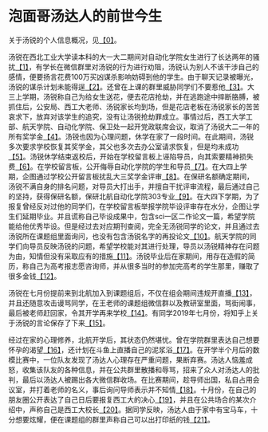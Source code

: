 # 泡面哥汤达人的前世今生

关于汤锐的个人信息概况，见[【0】][0]。

汤锐在西北工业大学读本科的大一大二期间对自动化学院女生进行了长达两年的骚扰[【1】][1]，有学长在微信群里对汤锐的行为进行劝阻，汤锐认为别人不该干涉自己的感情，便要扬言花费100万买凶谋杀影响妨碍到他的学生。由于聊天记录被曝光，汤锐的谋杀计划未能得逞[【2】][2]。还曾在上课的群里威胁同学们不要惹他[【3】][3]。大三上学期，汤锐称自己为给女生送花，便去花店抢劫，并在逃跑途中摔断胳膊，被抓住后，公安局、西工大老师、汤锐家长均到场，但是花店老板在汤锐家长的苦苦哀求下，放弃对该学生的追究，没有让汤锐抢劫罪成立。事情过后，西工大学工部、航天学院、自动化学院、保卫处一起开党政联席会议，取消了汤锐大二一年的所有奖学金[【4】][4]。汤锐也因为心理问题，休学在家了一段时间。在此期间，汤锐多次要求学校恢复其奖学金，其父也多次去办公室请求恢复，但是均未成功[【5】][5]。汤锐休学结束返校后，开始在学校留言板上诬陷导员，向其索要精神损失费[【6】][6]。在学校留言板，公开侮辱自动化学院的学生和导员[【7】][7]。在大四上学期，企图通过学校公开留言板扰乱大三奖学金评审[【8】][8]。在保研名额确定期间，汤锐不满自身的排名问题，对导员大打出手，并擅自干扰评审流程，最后通过自己的坚持，获得保研名额，保研北航自动化学院303专业[【9】][9]。在大四下学期，为了报复曾经反对过他的同学们，在学校留言板举报学院毕设评审存在水分，企图让学生们延期毕业。并且谎称自己毕设成果中，包含sci一区二作论文一篇，希望学院能给他优秀毕设。但是经过去对应期刊查阅，完全无汤锐同学的论文，并且通过去汤锐所在课题组里面询问，也没有包含汤锐名字的再投论文[【10】][10]。航天学院的同学们向导员反映汤锐的问题，希望学校能对其进行处理，导员以汤锐精神存在问题为由，知情但没有采取应有的措施[【11】][11]。汤锐毕业后在家期间，用存在造假的简历，称自己为高考报志愿咨询师，并从很多当时的参加完高考的学生那里，赚取了很多金钱[【12】][12]。

汤锐在七月份提前来到北航加入到课题组后，不仅在组会期间违规开直播[【13】][13]，并且还随意攻击谩骂同学，在王老师的课题组微信群以及教研室里面，骂街闹事，最后被老师赶回家，令其开学再来学校[【14】][14]。有同学2019年七月份，将知乎上关于汤锐的言论保存了下来[【15】][15]。

经过在家的心理修养，北航开学后，其状态仍然堪忧。曾在学院群里表达自己想要怀孕的渴望[【16】][16]，还计划在斗鱼上直播自己的泥浆浴[【17】][17]。在开学半个月后的数模比赛中，一位队友发现了汤达人心理存在严重问题，果断弃赛。汤达人恼羞成怒，收集该队友的各种信息，并在公共群里散播和辱骂，招来了众人对汤达人的批判，最后以汤达人被踢出各大微信群收场。在比赛期间，趁导师出国，私自占用会议室，并打着老师的名义，事后询问导师表示并不知情[【18】][18]。十月份，在自己的朋友圈公开表达了自己日后要报复西工大的决心[【19】][19]，并且在公共场合的某次介绍中，声称自己是西工大校长[【20】][20]。据同学反映，汤达人由于家中有宝马车，十分想要炫耀，便在课题组的群里声称自己可以出打印纸的钱[【21】][21]。


[0]:https://github.com/xxzl0130/Tang/tree/master/0-%E3%80%90%E5%85%B3%E4%BA%8E%E6%B1%A4%E9%94%90%E4%B8%AA%E4%BA%BA%E4%BF%A1%E6%81%AF%E8%AF%B4%E6%98%8E%E3%80%91
[1]:https://github.com/xxzl0130/Tang/tree/master/1-%E3%80%90%E5%9C%A8%E8%A5%BF%E5%B7%A5%E5%A4%A7%E6%9C%9F%E9%97%B4%E3%80%91%E5%AF%B9%E8%A5%BF%E5%B7%A5%E5%A4%A7%E5%A5%B3%E7%94%9F%E8%BF%9B%E8%A1%8C%E4%BA%86%E9%95%BF%E8%BE%BE%E4%B8%A4%E5%B9%B4%E7%9A%84%E9%AA%9A%E6%89%B0
[2]:https://github.com/xxzl0130/Tang/tree/master/2-%E3%80%90%E5%9C%A8%E8%A5%BF%E5%B7%A5%E5%A4%A7%E6%9C%9F%E9%97%B4%E3%80%91%E6%89%AC%E8%A8%80%E8%8A%B1%E9%92%B1%E9%9B%87%E5%87%B6%E6%9D%80%E4%BA%BA
[3]:https://github.com/xxzl0130/Tang/tree/master/3-%E3%80%90%E5%9C%A8%E8%A5%BF%E5%B7%A5%E5%A4%A7%E6%9C%9F%E9%97%B4%E3%80%91%E6%9B%BE%E7%BB%8F%E5%9C%A8%E4%B8%8A%E8%AF%BE%E7%9A%84%E7%BE%A4%E9%87%8C%E5%A8%81%E8%83%81%E7%BE%A4%E9%87%8C%E7%9A%84%E5%90%8C%E5%AD%A6%E4%BB%AC%E4%B8%8D%E8%A6%81%E6%83%B9%E4%BB%96
[4]:https://github.com/xxzl0130/Tang/tree/master/4-%E3%80%90%E5%9C%A8%E8%A5%BF%E5%B7%A5%E5%A4%A7%E6%9C%9F%E9%97%B4%E3%80%91%E5%A4%A7%E4%B8%89%E4%B8%8A%E5%AD%A6%E6%9C%9F%E8%8A%B1%E5%BA%97%E6%8A%A2%E5%8A%AB
[5]:https://github.com/xxzl0130/Tang/tree/master/5-%E3%80%90%E5%9C%A8%E8%A5%BF%E5%B7%A5%E5%A4%A7%E6%9C%9F%E9%97%B4%E3%80%91%E5%AD%A6%E6%A0%A1%E7%95%99%E8%A8%80%E6%9D%BF-%E5%A4%A7%E4%BA%8C%E7%9A%84%E5%A5%96%E5%AD%A6%E9%87%91%E8%A2%AB%E5%8F%96%E6%B6%88%E5%BF%83%E6%80%80%E4%B8%8D%E6%BB%A1%EF%BC%8C%E5%A4%9A%E6%AC%A1%E8%A6%81%E6%B1%82%E6%81%A2%E5%A4%8D
[6]:https://github.com/xxzl0130/Tang/tree/master/6-%E3%80%90%E5%9C%A8%E8%A5%BF%E5%B7%A5%E5%A4%A7%E6%9C%9F%E9%97%B4%E3%80%91%E5%AD%A6%E6%A0%A1%E7%95%99%E8%A8%80%E6%9D%BF-%E8%AF%AC%E9%99%B7%E5%AF%BC%E5%91%98%EF%BC%8C%E5%B9%B6%E5%90%91%E5%85%B6%E8%A6%81%E7%B2%BE%E7%A5%9E%E6%8D%9F%E5%A4%B1%E8%B4%B93
[7]:https://github.com/xxzl0130/Tang/tree/master/7-%E3%80%90%E5%9C%A8%E8%A5%BF%E5%B7%A5%E5%A4%A7%E6%9C%9F%E9%97%B4%E3%80%91%E5%AD%A6%E6%A0%A1%E7%95%99%E8%A8%80%E6%9D%BF-%E5%85%AC%E5%BC%80%E4%BE%AE%E8%BE%B1%E8%A5%BF%E5%B7%A5%E5%A4%A7%E8%87%AA%E5%8A%A8%E5%8C%96%E5%AD%A6%E9%99%A2%E5%B8%88%E7%94%9F
[8]:https://github.com/xxzl0130/Tang/tree/master/8-%E3%80%90%E5%9C%A8%E8%A5%BF%E5%B7%A5%E5%A4%A7%E6%9C%9F%E9%97%B4%E3%80%91%E5%AD%A6%E6%A0%A1%E7%95%99%E8%A8%80%E6%9D%BF-%E4%BC%81%E5%9B%BE%E6%89%B0%E4%B9%B1%E5%A4%A7%E4%B8%89%E5%A5%96%E5%AD%A6%E9%87%91%E7%9A%84%E8%AF%84%E5%AE%A1
[9]:https://github.com/xxzl0130/Tang/tree/master/9-%E3%80%90%E5%9C%A8%E8%A5%BF%E5%B7%A5%E5%A4%A7%E6%9C%9F%E9%97%B4%E3%80%91%E4%BF%9D%E7%A0%94%E6%9C%9F%E9%97%B4%E6%89%93%E5%AF%BC%E5%91%98%20%E5%BD%95%E9%9F%B3%E8%AF%81%E8%AF%8D%E5%B7%B2%E7%BB%8F%E6%8F%90%E4%BA%A4%E7%BB%99%E5%AD%A6%E6%A0%A1%E5%85%9A%E5%A7%94
[10]:https://github.com/xxzl0130/Tang/tree/master/10-%E3%80%90%E5%9C%A8%E8%A5%BF%E5%B7%A5%E5%A4%A7%E6%9C%9F%E9%97%B4%E3%80%91%E5%AD%A6%E6%A0%A1%E7%95%99%E8%A8%80%E6%9D%BF-%E6%AF%95%E8%AE%BE%E6%9C%9F%E9%97%B4%E6%8A%A5%E5%A4%8D%E5%AD%A6%E9%99%A2%EF%BC%8C%E6%B1%A4%E9%94%90%E4%B8%BE%E6%8A%A5%E6%88%AA%E5%9B%BE%E3%80%81%E4%B8%BE%E6%8A%A5%E5%8A%A8%E6%9C%BA%E3%80%81%E6%AF%95%E8%AE%BE%E6%88%90%E6%9E%9C%E6%B6%89%E5%AB%8C%E6%AC%BA%E9%AA%97
[11]:https://github.com/xxzl0130/Tang/tree/master/11-%E3%80%90%E5%9C%A8%E8%A5%BF%E5%B7%A5%E5%A4%A7%E6%9C%9F%E9%97%B4%E3%80%91%E6%9D%9C%E9%A3%9E%E5%AF%BC%E5%91%98%E5%AF%B9%E6%B1%A4%E9%94%90%E9%97%AE%E9%A2%98%E7%9F%A5%E6%83%85%E8%80%8C%E4%B8%8D%E4%BD%9C%E4%B8%BA
[12]:https://github.com/xxzl0130/Tang/tree/master/12-%E3%80%90%E5%9C%A8%E6%AF%95%E4%B8%9A%E5%90%8E%E5%81%87%E6%9C%9F%E3%80%91%E5%81%87%E6%9C%9F%E5%BD%93%E6%8A%A5%E5%BF%97%E6%84%BF%E5%92%A8%E8%AF%A2%E5%B8%88%E5%AD%98%E5%9C%A8%E7%AE%80%E5%8E%86%E6%AC%BA%E9%AA%97%E8%A1%8C%E4%B8%BA
[13]:https://github.com/xxzl0130/Tang/tree/master/13-%E3%80%90%E5%9C%A8%E5%8C%97%E8%88%AA%E6%9C%9F%E9%97%B4%E3%80%91%E5%8C%97%E8%88%AA%E6%9C%9F%E9%97%B4%E7%BB%84%E4%BC%9A%E8%BF%9D%E8%A7%84%E5%BC%80%E7%9B%B4%E6%92%AD
[14]:https://github.com/xxzl0130/Tang/tree/master/14-%E3%80%90%E5%9C%A8%E5%8C%97%E8%88%AA%E6%9C%9F%E9%97%B4%E3%80%91%E6%9D%A5%E5%8C%97%E8%88%AA%E5%90%8E%E6%94%BB%E5%87%BB%E8%B0%A9%E9%AA%82%E5%90%8C%E5%AD%A6%20%E5%B9%B6%E5%9C%A8%20303%E4%B8%93%E4%B8%9A%20%E8%AF%BE%E9%A2%98%E7%BB%84%E9%97%B9%E4%BA%8B
[15]:https://github.com/xxzl0130/Tang/tree/master/15-%E3%80%902019%E5%B9%B4%E7%BD%91%E7%BB%9C%E8%88%86%E8%AE%BA%E3%80%912-%E7%9F%A5%E4%B9%8E%E9%97%AE%E9%A2%98%E5%A4%87%E4%BB%BD
[16]:https://github.com/xxzl0130/Tang/tree/master/16-%E3%80%90%E5%9C%A8%E5%8C%97%E8%88%AA%E6%9C%9F%E9%97%B4%E3%80%91%E6%B1%A4%E8%BE%BE%E4%BA%BA%E6%83%B3%E6%80%80%E5%AD%95
[17]:https://github.com/xxzl0130/Tang/tree/master/17-%E3%80%90%E5%9C%A8%E5%8C%97%E8%88%AA%E6%9C%9F%E9%97%B4%E3%80%91%E8%AE%A1%E5%88%92%E7%9B%B4%E6%92%AD%E6%B3%A5%E6%B5%86%E6%B5%B4
[18]:https://github.com/xxzl0130/Tang/tree/master/18-%E3%80%90%E5%9C%A8%E5%8C%97%E8%88%AA%E6%9C%9F%E9%97%B4%E3%80%91%E6%95%B0%E6%A8%A1%E6%AF%94%E8%B5%9B%E8%A2%AB%E6%94%BE%E9%B8%BD%E5%AD%90
[19]:https://github.com/xxzl0130/Tang/tree/master/19-%E3%80%90%E5%9C%A8%E5%8C%97%E8%88%AA%E6%9C%9F%E9%97%B4%E3%80%91%E5%AF%B9%E8%A5%BF%E5%B7%A5%E5%A4%A7%E5%AD%98%E5%9C%A8%E6%8A%A5%E5%A4%8D%E5%BF%83%E7%90%86
[20]:https://github.com/xxzl0130/Tang/tree/master/20-%E3%80%90%E5%9C%A8%E5%8C%97%E8%88%AA%E6%9C%9F%E9%97%B4%E3%80%91%E5%86%92%E5%85%85%E8%A5%BF%E5%B7%A5%E5%A4%A7%E6%A0%A1%E9%95%BF%EF%BC%8C%E5%AD%98%E5%9C%A8%E5%A6%84%E6%83%B3%E7%97%87
[21]:https://github.com/xxzl0130/Tang/tree/master/21-%E3%80%90%E5%9C%A8%E5%8C%97%E8%88%AA%E6%9C%9F%E9%97%B4%E3%80%91%E4%B8%80%E5%AE%9A%E8%A6%81%E5%90%91%E5%A4%A7%E5%AE%B6%E8%A1%A8%E7%A4%BA%E4%B8%8B%E8%87%AA%E5%B7%B1%E5%AE%B6%E4%B8%AD%E6%9C%89%E5%AE%9D%E9%A9%AC
